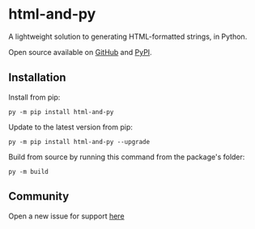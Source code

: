 # html-and-py
 A lightweight solution to generating HTML-formatted strings, in Python.

Open source available on [GitHub](https://github.com/Whoeza/html-and-py) and 
[PyPI](https://pypi.org/project/html-and-py/).

## Installation

Install from pip:

`py -m pip install html-and-py`

Update to the latest version from pip:

`py -m pip install html-and-py --upgrade`

Build from source by running this command from the package's folder:

`py -m build`

## Community

Open a new issue for support
[here](https://github.com/Whoeza/html-and-py/issues)
